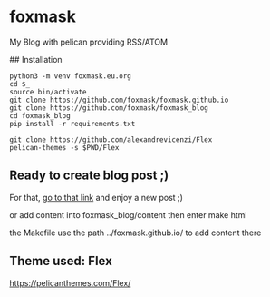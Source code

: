 # foxmask
My Blog with pelican providing RSS/ATOM

## Installation

```shell
python3 -m venv foxmask.eu.org
cd $_
source bin/activate
git clone https://github.com/foxmask/foxmask.github.io
git clone https://github.com/foxmask/foxmask_blog
cd foxmask_blog
pip install -r requirements.txt

git clone https://github.com/alexandrevicenzi/Flex
pelican-themes -s $PWD/Flex
```

## Ready to create blog post ;)

For that, [go to that link](https://github.com/foxmask/foxmask.github.io/new/master) and enjoy a new post ;)

or add content into foxmask_blog/content then enter make html

the Makefile use the path ../foxmask.github.io/ to add content there

## Theme used: Flex

https://pelicanthemes.com/Flex/
